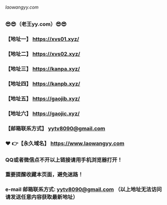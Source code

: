 ######            laowangyy.com
### :sunglasses::sunglasses:（老王yy.com）:sunglasses::sunglasses:
### 【地址一】  https://xvs01.xyz/
### 【地址二】  https://xvs02.xyz/
### 【地址三】  https://kanpa.xyz/
### 【地址四】  https://kanpb.xyz/
### 【地址五】  https://gaojib.xyz/
### 【地址六】  https://gaojic.xyz/
### 【邮箱联系方式】  yytv8090@gmail.com
### :heart: :point_right:【永久域名】  https://www.laowangyy.com
### QQ或者微信点不开以上链接请用手机浏览器打开！
### 重要提醒收藏本页面，避免迷路！
### e-mail 邮箱联系方式: yytv8090@gmail.com （以上地址无法访问请发送任意内容获取最新地址）
